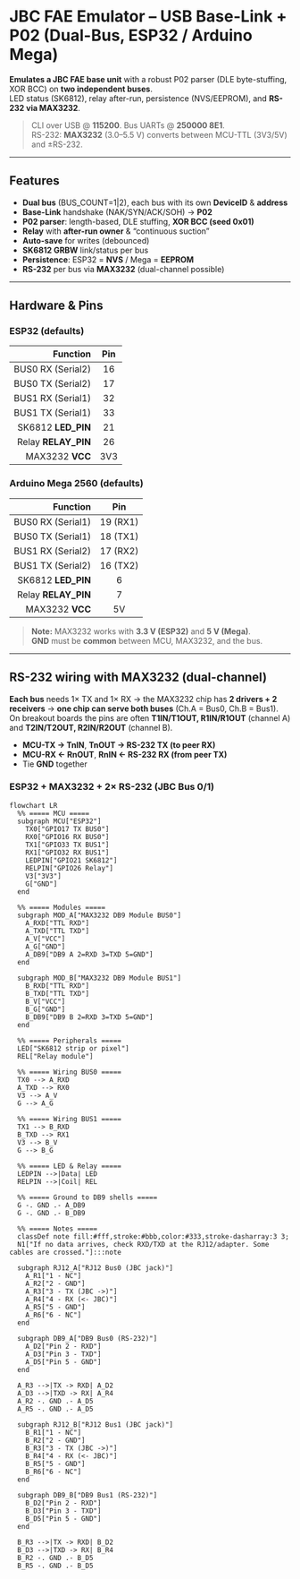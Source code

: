 # JBC FAE Emulator – USB Base-Link + P02 (Dual-Bus, ESP32 / Arduino Mega)

**Emulates a JBC FAE base unit** with a robust P02 parser (DLE byte-stuffing, XOR BCC) on **two independent buses**.  
LED status (SK6812), relay after-run, persistence (NVS/EEPROM), and **RS-232 via MAX3232**.

> CLI over USB @ **115200**. Bus UARTs @ **250000 8E1**.  
> RS-232: **MAX3232** (3.0–5.5 V) converts between MCU-TTL (3V3/5V) and ±RS-232.

---

## Features

- **Dual bus** (BUS_COUNT=1|2), each bus with its own **DeviceID** & **address**
- **Base-Link** handshake (NAK/SYN/ACK/SOH) → **P02**
- **P02 parser**: length-based, DLE stuffing, **XOR BCC (seed 0x01)**
- **Relay** with **after-run owner** & “continuous suction”
- **Auto-save** for writes (debounced)
- **SK6812 GRBW** link/status per bus
- **Persistence**: ESP32 = **NVS** / Mega = **EEPROM**
- **RS-232** per bus via **MAX3232** (dual-channel possible)

---

## Hardware & Pins

### ESP32 (defaults)

| Function              | Pin |
|----------------------:|:---:|
| BUS0 RX (Serial2)     | 16  |
| BUS0 TX (Serial2)     | 17  |
| BUS1 RX (Serial1)     | 32  |
| BUS1 TX (Serial1)     | 33  |
| SK6812 **LED_PIN**    | 21  |
| Relay **RELAY_PIN**   | 26  |
| MAX3232 **VCC**       | 3V3 |

### Arduino Mega 2560 (defaults)

| Function              | Pin |
|----------------------:|:---:|
| BUS0 RX (Serial1)     | 19 (RX1) |
| BUS0 TX (Serial1)     | 18 (TX1) |
| BUS1 RX (Serial2)     | 17 (RX2) |
| BUS1 TX (Serial2)     | 16 (TX2) |
| SK6812 **LED_PIN**    | 6   |
| Relay **RELAY_PIN**   | 7   |
| MAX3232 **VCC**       | 5V  |

> **Note:** MAX3232 works with **3.3 V (ESP32)** and **5 V (Mega)**.  
> **GND** must be **common** between MCU, MAX3232, and the bus.

---

## RS-232 wiring with MAX3232 (dual-channel)

**Each bus** needs 1× TX and 1× RX → the MAX3232 chip has **2 drivers + 2 receivers** → **one chip can serve both buses** (Ch.A = Bus0, Ch.B = Bus1).  
On breakout boards the pins are often **T1IN/T1OUT, R1IN/R1OUT** (channel A) and **T2IN/T2OUT, R2IN/R2OUT** (channel B).

- **MCU-TX → TnIN**, **TnOUT → RS-232 TX (to peer RX)**
- **MCU-RX ← RnOUT**, **RnIN  ← RS-232 RX (from peer TX)**
- Tie **GND** together

### ESP32 + MAX3232 + 2× RS-232 (JBC Bus 0/1)

```mermaid
flowchart LR
  %% ===== MCU =====
  subgraph MCU["ESP32"]
    TX0["GPIO17 TX BUS0"]
    RX0["GPIO16 RX BUS0"]
    TX1["GPIO33 TX BUS1"]
    RX1["GPIO32 RX BUS1"]
    LEDPIN["GPIO21 SK6812"]
    RELPIN["GPIO26 Relay"]
    V3["3V3"]
    G["GND"]
  end

  %% ===== Modules =====
  subgraph MOD_A["MAX3232 DB9 Module BUS0"]
    A_RXD["TTL RXD"]
    A_TXD["TTL TXD"]
    A_V["VCC"]
    A_G["GND"]
    A_DB9["DB9 A 2=RXD 3=TXD 5=GND"]
  end

  subgraph MOD_B["MAX3232 DB9 Module BUS1"]
    B_RXD["TTL RXD"]
    B_TXD["TTL TXD"]
    B_V["VCC"]
    B_G["GND"]
    B_DB9["DB9 B 2=RXD 3=TXD 5=GND"]
  end

  %% ===== Peripherals =====
  LED["SK6812 strip or pixel"]
  REL["Relay module"]

  %% ===== Wiring BUS0 =====
  TX0 --> A_RXD
  A_TXD --> RX0
  V3 --> A_V
  G --> A_G

  %% ===== Wiring BUS1 =====
  TX1 --> B_RXD
  B_TXD --> RX1
  V3 --> B_V
  G --> B_G

  %% ===== LED & Relay =====
  LEDPIN -->|Data| LED
  RELPIN -->|Coil| REL

  %% ===== Ground to DB9 shells =====
  G -. GND .- A_DB9
  G -. GND .- B_DB9

  %% ===== Notes =====
  classDef note fill:#fff,stroke:#bbb,color:#333,stroke-dasharray:3 3;
  N1["If no data arrives, check RXD/TXD at the RJ12/adapter. Some cables are crossed."]:::note
  
  subgraph RJ12_A["RJ12 Bus0 (JBC jack)"]
    A_R1["1 - NC"]
    A_R2["2 - GND"]
    A_R3["3 - TX (JBC ->)"]
    A_R4["4 - RX (<- JBC)"]
    A_R5["5 - GND"]
    A_R6["6 - NC"]
  end

  subgraph DB9_A["DB9 Bus0 (RS-232)"]
    A_D2["Pin 2 - RXD"]
    A_D3["Pin 3 - TXD"]
    A_D5["Pin 5 - GND"]
  end

  A_R3 -->|TX -> RXD| A_D2
  A_D3 -->|TXD -> RX| A_R4
  A_R2 -. GND .- A_D5
  A_R5 -. GND .- A_D5
  
  subgraph RJ12_B["RJ12 Bus1 (JBC jack)"]
    B_R1["1 - NC"]
    B_R2["2 - GND"]
    B_R3["3 - TX (JBC ->)"]
    B_R4["4 - RX (<- JBC)"]
    B_R5["5 - GND"]
    B_R6["6 - NC"]
  end

  subgraph DB9_B["DB9 Bus1 (RS-232)"]
    B_D2["Pin 2 - RXD"]
    B_D3["Pin 3 - TXD"]
    B_D5["Pin 5 - GND"]
  end

  B_R3 -->|TX -> RXD| B_D2
  B_D3 -->|TXD -> RX| B_R4
  B_R2 -. GND .- B_D5
  B_R5 -. GND .- B_D5
